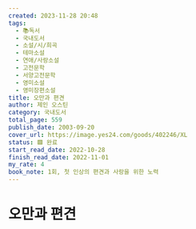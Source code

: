 ```yaml
---
created: 2023-11-28 20:48
tags:
  - 📚독서
  - 국내도서
  - 소설/시/희곡
  - 테마소설
  - 연애/사랑소설
  - 고전문학
  - 서양고전문학
  - 영미소설
  - 영미장편소설
title: 오만과 편견
author: 제인 오스틴
category: 국내도서
total_page: 559
publish_date: 2003-09-20
cover_url: https://image.yes24.com/goods/402246/XL
status: 🟩 완료
start_read_date: 2022-10-28
finish_read_date: 2022-11-01
my_rate: 4
book_note: 1회, 첫 인상의 편견과 사랑을 위한 노력
---
```


# 오만과 편견

